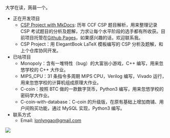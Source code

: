 大学在读，蒟蒻一个。

- 正在开发项目
  - [CSP Project with MkDocs](https://github.com/CCF-CSP-Project/CSP-Project-with-MkDocs): 历年 CCF CSP 题目解析，用来整理记录 CSP 考试题目的分析及题解，力求让每个水平阶段的选手都有所收获。目前项目托管在[Github Pages](https://ccf-csp-project.github.io/CSP-Project-with-MkDocs/)，如果感兴趣的话，欢迎联系我。
  - CSP Project：用 ElegantBook LaTeX 模板编写的 CSP 分析及题解，和上个仓库协同开发。
- 已咕项目
  - Monopoly：含有一堆特性（bug）的大富翁小游戏，C++ 编写，用来忽悠学校的 C++ 大作业。
  - MIPS_CPU：31 条指令多周期 MIPS CPU，Verilog 编写，Vivado 运行，用来忽悠学校的计算机组成原理大作业。
  - C-coin：按照 BTC 做的一款数字货币，Python3 编写，用来忽悠学校的密码学大作业。
  - C-coin-with-database：C-coin 的升级版，在原有基础上增加商铺、用户间购买功能，通过 MySQL 实现，Python3 编写。
- 联系方式 
  - Email: lonlyngao@gmail.com

<img align="left" src="https://github-readme-stats.vercel.app/api?username=lxlonlyn&show_icons=true">
